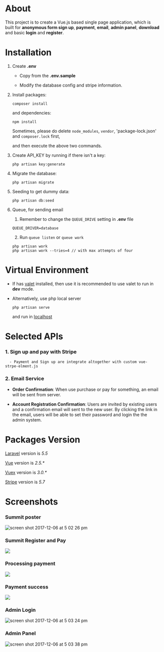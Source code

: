 # About

This project is to create a Vue.js based single page application, which is built for __anonymous form sign up__, __payment__, __email__, __admin panel__, __download__ and basic __login__ and __register__.
  
# Installation

1. Create __.env__  

   * Copy from the __.env.sample__ 
   
   * Modify the database config and stripe information.

2. Install packages:
    ```
    composer install
    ```
    and dependencies:
    ```
    npm install
    ```
    Sometimes, please do delete `node_modules`, `vendor`, 'package-lock.json' and `composer.lock` first,
    
    and then execute the above two commands. 

3. Create API_KEY by running if there isn't a key:
    ```
    php artisan key:generate
    ```
    
4.  Migrate the database:
    ```
    php artisan migrate
    ```
    
5. Seeding to get dummy data:
    ```
    php artisan db:seed
    ```    
        
6. Queue, for sending email
    
    1. Remember to change the `QUEUE_DRIVE` setting in **.env** file
    ```
    QUEUE_DRIVER=database
    ```
    
    2. Run `queue listen` or `queue work`
    ```
    php artisan work
    php artisan work --tries=4 // with max attempts of four 
    ```
    
# Virtual Environment

- If has [valet](https://laravel.com/docs/5.5/valet) installed,
  then use it is recommended to use valet to run in __dev__ mode.

- Alternatively, use php local server

  ```
  php artisan serve
  ```
  
  and run in [localhost](http://127.0.0.1:800)  
  
# Selected APIs

  ### 1. Sign up and pay with Stripe
      - Payment and Sign up are integrate altogether with custom vue-strpe-elment.js
  
  ### 2. Email Service
  
  - __Order Confirmation__: When use purchase or pay for something, an email will be sent from server.
  
  - __Account Registration Confirmation__: Users are invited by existing users and a confirmation email will sent to the new user. By clicking the link in the email, users will be able to set their password and login the the admin system. 
  
# Packages Version

[Laravel](https://laravel.com/docs/5.5) version is _5.5_

[Vue](https://vuejs.org/v2/guide/) version is _2.5.*_

[Vuex](https://vuex.vuejs.org/en/intro.html) version is _3.0.*_

[Stripe](https://stripe.com.au) version is *5.7*

# Screenshots

### Summit poster

![screen shot 2017-12-06 at 5 02 26 pm](https://user-images.githubusercontent.com/9074571/33647172-a69123a2-daa7-11e7-87df-8f2fd808665c.png)

### Summit Register and Pay

![](https://user-images.githubusercontent.com/9074571/33864983-9d786050-df43-11e7-904c-36dfaff3c196.png)

### Processing payment

![](https://user-images.githubusercontent.com/9074571/33714870-b2b87ea2-dba4-11e7-89ae-ad159a16e178.png)

### Payment success

![](https://user-images.githubusercontent.com/9074571/33865145-7d1ded42-df44-11e7-91da-76207a539c7e.png)

### Admin Login

![screen shot 2017-12-06 at 5 03 24 pm](https://user-images.githubusercontent.com/9074571/33865057-100e2eb0-df44-11e7-8b10-2e7233a5d480.png)

### Admin Panel

![screen shot 2017-12-06 at 5 03 38 pm](https://user-images.githubusercontent.com/9074571/33857561-5161f2bc-df20-11e7-95b0-feb3fc4b37ed.png)
